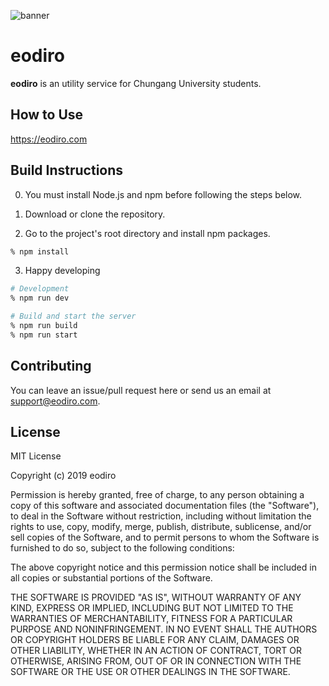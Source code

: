 ![banner](https://user-images.githubusercontent.com/19797697/61780775-14b32180-ae3e-11e9-85fe-99fbd7e9629a.png)

# eodiro

**eodiro** is an utility service for Chungang University students.

## How to Use

https://eodiro.com

## Build Instructions

0. You must install Node.js and npm before following the steps below.

1. Download or clone the repository.

1. Go to the project's root directory and install npm packages.

```zsh
% npm install
```

3. Happy developing

```zsh
# Development
% npm run dev
```

```zsh
# Build and start the server
% npm run build
% npm run start
```

## Contributing

You can leave an issue/pull request here or send us an email at support@eodiro.com.

## License

MIT License

Copyright (c) 2019 eodiro

Permission is hereby granted, free of charge, to any person obtaining a copy
of this software and associated documentation files (the "Software"), to deal
in the Software without restriction, including without limitation the rights
to use, copy, modify, merge, publish, distribute, sublicense, and/or sell
copies of the Software, and to permit persons to whom the Software is
furnished to do so, subject to the following conditions:

The above copyright notice and this permission notice shall be included in all
copies or substantial portions of the Software.

THE SOFTWARE IS PROVIDED "AS IS", WITHOUT WARRANTY OF ANY KIND, EXPRESS OR
IMPLIED, INCLUDING BUT NOT LIMITED TO THE WARRANTIES OF MERCHANTABILITY,
FITNESS FOR A PARTICULAR PURPOSE AND NONINFRINGEMENT. IN NO EVENT SHALL THE
AUTHORS OR COPYRIGHT HOLDERS BE LIABLE FOR ANY CLAIM, DAMAGES OR OTHER
LIABILITY, WHETHER IN AN ACTION OF CONTRACT, TORT OR OTHERWISE, ARISING FROM,
OUT OF OR IN CONNECTION WITH THE SOFTWARE OR THE USE OR OTHER DEALINGS IN THE
SOFTWARE.
